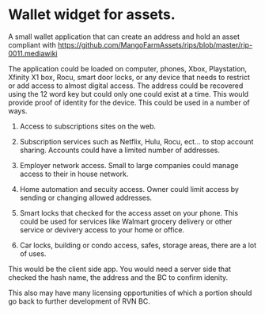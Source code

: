 # Wallet widget for assets.  

A small wallet application that can create an address and hold an asset compliant with 
https://github.com/MangoFarmAssets/rips/blob/master/rip-0011.mediawiki    

The application could be loaded on computer, phones, Xbox, Playstation, Xfinity X1 box, Rocu, smart door locks, or any device that 
needs to restrict or add access to almost digital access.  The address could be recovered using the 12 word key but could only one 
could exist at a time.  This would provide proof of identity for the device.  This could be used in a number of ways.

1.  Access to subscriptions sites on the web.

2.  Subscription services such as Netflix, Hulu, Rocu, ect... to stop account sharing.  Accounts could have a limited number of addresses.

3.  Employer network access.  Small to large companies could manage access to their in house network.

4.  Home automation and secuity access.  Owner could limit access by sending or changing allowed addresses.

5.  Smart locks that checked for the access asset on your phone.  This could be used for services like Walmart grocery delivery or 
    other service or devivery access to your home or office.
    
6.  Car locks, building or condo access, safes, storage areas, there are a lot of uses.  

This would be the client side app.  You would need a server side that checked the hash name, the address and the BC to confirm
idenity.

This also may have many licensing opportunities of which a portion should go back to further development of RVN BC. 
